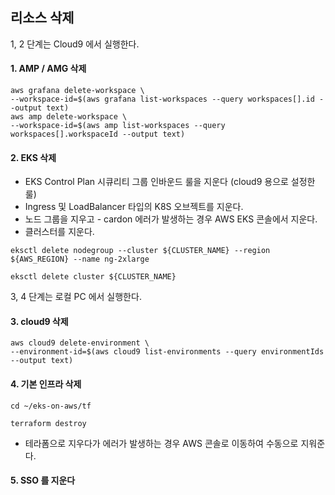 ## 리소스 삭제 ##

1, 2 단계는 Cloud9 에서 실행한다.

#### 1. AMP / AMG 삭제 ####

```
aws grafana delete-workspace \
--workspace-id=$(aws grafana list-workspaces --query workspaces[].id --output text)
aws amp delete-workspace \
--workspace-id=$(aws amp list-workspaces --query workspaces[].workspaceId --output text)
```

#### 2. EKS 삭제 #### 

* EKS Control Plan 시큐리티 그룹 인바운드 룰을 지운다 (cloud9 용으로 설정한 룰)
* Ingress 및 LoadBalancer 타입의 K8S 오브젝트를 지운다.
* 노드 그룹을 지우고 - cardon 에러가 발생하는 경우 AWS EKS 콘솔에서 지운다.
* 클러스터를 지운다.  
```
eksctl delete nodegroup --cluster ${CLUSTER_NAME} --region ${AWS_REGION} --name ng-2xlarge

eksctl delete cluster ${CLUSTER_NAME}
```

3, 4 단계는 로컬 PC 에서 실행한다.

#### 3. cloud9 삭제 ####

```
aws cloud9 delete-environment \
--environment-id=$(aws cloud9 list-environments --query environmentIds --output text) 
```

#### 4. 기본 인프라 삭제 ####

```
cd ~/eks-on-aws/tf

terraform destroy
```
* 테라폼으로 지우다가 에러가 발생하는 경우 AWS 콘솔로 이동하여 수동으로 지워준다.

#### 5. SSO 를 지운다 ####
